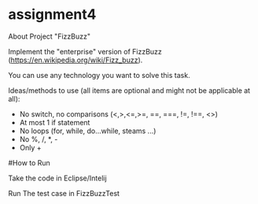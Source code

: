 # assignment4 

About Project "FizzBuzz"

Implement the "enterprise" version of FizzBuzz (https://en.wikipedia.org/wiki/Fizz_buzz).

You can use any technology you want to solve this task.

Ideas/methods to use (all items are optional and might not be applicable at all):

- No switch, no comparisons (<,>,<=,>=, ==, ===, !=, !==, <>)
- At most 1 if statement
- No loops (for, while, do...while, steams ...)
- No %, /, *, -
- Only +


#How to Run

Take the code in Eclipse/Intelij

Run The test case in FizzBuzzTest